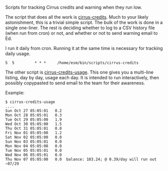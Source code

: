 Scripts for tracking Cirrus credits and warning
when they run low.

The script that does all the work is [cirrus-credits](cirrus-credits).
Much to your likely astonishment, this is a trivial simple script.
The bulk of the work is done in a single one-liner. The rest is
deciding whether to log to a CSV history file (when run from cron)
or not, and whether or not to send warning email to Ed.

I run it daily from cron. Running it at the same time is necessary
for tracking daily usage.
```
5  5         * * *     /home/esm/bin/scripts/cirrus-credits
```

The other script is [cirrus-credits-usage](cirrus-credits-usage).
This one gives you a multi-line listing, day by day, usage each day.
It is intended to run interactively, then possibly copypasted to
send email to the team for their awareness.

Example:
```
$ cirrus-credits-usage
....
Sun Oct 27 05:05:01   0.2
Mon Oct 28 05:05:01   0.3
Tue Oct 29 05:05:00   1.9
Wed Oct 30 05:05:00   1.5
Thu Oct 31 05:05:01   0.8
Fri Nov 01 05:05:00   1.2
Sat Nov 02 05:05:00   0.0
Sun Nov 03 05:05:01   0.0
Mon Nov 04 05:05:00   0.0
Tue Nov 05 05:05:01   0.0
Wed Nov 06 05:05:01   0.0
Thu Nov 07 05:05:00   0.0  balance: 103.24; @ 0.39/day will run out ~07/29
```
